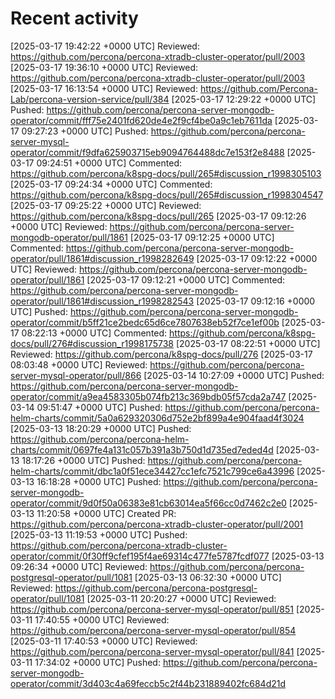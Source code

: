# Recent activity

[2025-03-17 19:42:22 +0000 UTC] Reviewed: https://github.com/percona/percona-xtradb-cluster-operator/pull/2003
[2025-03-17 19:36:10 +0000 UTC] Reviewed: https://github.com/percona/percona-xtradb-cluster-operator/pull/2003
[2025-03-17 16:13:54 +0000 UTC] Reviewed: https://github.com/Percona-Lab/percona-version-service/pull/384
[2025-03-17 12:29:22 +0000 UTC] Pushed: https://github.com/percona/percona-server-mongodb-operator/commit/fff75e2401fd620de4e2f9cf4be0a9c1eb7611da
[2025-03-17 09:27:23 +0000 UTC] Pushed: https://github.com/percona/percona-server-mysql-operator/commit/f9dfa625903715eb9094764488dc7e153f2e8488
[2025-03-17 09:24:51 +0000 UTC] Commented: https://github.com/percona/k8spg-docs/pull/265#discussion_r1998305103
[2025-03-17 09:24:34 +0000 UTC] Commented: https://github.com/percona/k8spg-docs/pull/265#discussion_r1998304547
[2025-03-17 09:25:22 +0000 UTC] Reviewed: https://github.com/percona/k8spg-docs/pull/265
[2025-03-17 09:12:26 +0000 UTC] Reviewed: https://github.com/percona/percona-server-mongodb-operator/pull/1861
[2025-03-17 09:12:25 +0000 UTC] Commented: https://github.com/percona/percona-server-mongodb-operator/pull/1861#discussion_r1998282649
[2025-03-17 09:12:22 +0000 UTC] Reviewed: https://github.com/percona/percona-server-mongodb-operator/pull/1861
[2025-03-17 09:12:21 +0000 UTC] Commented: https://github.com/percona/percona-server-mongodb-operator/pull/1861#discussion_r1998282543
[2025-03-17 09:12:16 +0000 UTC] Pushed: https://github.com/percona/percona-server-mongodb-operator/commit/b5ff21ce2bedc65d6ce7807638eb52f7ce1ef00b
[2025-03-17 08:22:13 +0000 UTC] Commented: https://github.com/percona/k8spg-docs/pull/276#discussion_r1998175738
[2025-03-17 08:22:51 +0000 UTC] Reviewed: https://github.com/percona/k8spg-docs/pull/276
[2025-03-17 08:03:48 +0000 UTC] Reviewed: https://github.com/percona/percona-server-mysql-operator/pull/866
[2025-03-14 10:27:09 +0000 UTC] Pushed: https://github.com/percona/percona-server-mongodb-operator/commit/a9ea4583305b074fb213c369bdb05f57cda2a747
[2025-03-14 09:51:47 +0000 UTC] Pushed: https://github.com/percona/percona-helm-charts/commit/5a0a629320306d752e2bf899a4e904faad4f3024
[2025-03-13 18:20:29 +0000 UTC] Pushed: https://github.com/percona/percona-helm-charts/commit/0697fe4a131c057b391a3b750d1d735ed7eded4d
[2025-03-13 18:17:26 +0000 UTC] Pushed: https://github.com/percona/percona-helm-charts/commit/dbc1a0f51ece34427cc1efc7521c799ce6a43996
[2025-03-13 16:18:28 +0000 UTC] Pushed: https://github.com/percona/percona-server-mongodb-operator/commit/9d0f50a06383e81cb63014ea5f66cc0d7462c2e0
[2025-03-13 11:20:58 +0000 UTC] Created PR: https://github.com/percona/percona-xtradb-cluster-operator/pull/2001
[2025-03-13 11:19:53 +0000 UTC] Pushed: https://github.com/percona/percona-xtradb-cluster-operator/commit/0f30ff9cfef195f4ae69314c477fe5787fcdf077
[2025-03-13 09:26:34 +0000 UTC] Reviewed: https://github.com/percona/percona-postgresql-operator/pull/1081
[2025-03-13 06:32:30 +0000 UTC] Reviewed: https://github.com/percona/percona-postgresql-operator/pull/1081
[2025-03-11 20:20:27 +0000 UTC] Reviewed: https://github.com/percona/percona-server-mysql-operator/pull/851
[2025-03-11 17:40:55 +0000 UTC] Reviewed: https://github.com/percona/percona-server-mysql-operator/pull/854
[2025-03-11 17:40:53 +0000 UTC] Reviewed: https://github.com/percona/percona-server-mysql-operator/pull/841
[2025-03-11 17:34:02 +0000 UTC] Pushed: https://github.com/percona/percona-server-mongodb-operator/commit/3d403c4a69feccb5c2f44b231889402fc684d21d
